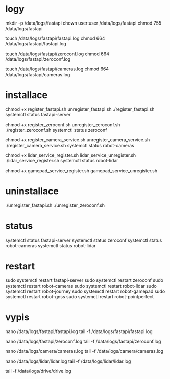 # logy
mkdir -p /data/logs/fastapi
chown user:user /data/logs/fastapi
chmod 755 /data/logs/fastapi

touch /data/logs/fastapi/fastapi.log
chmod 664 /data/logs/fastapi/fastapi.log

touch /data/logs/fastapi/zeroconf.log
chmod 664 /data/logs/fastapi/zeroconf.log

touch /data/logs/fastapi/cameras.log
chmod 664 /data/logs/fastapi/cameras.log

# installace
chmod +x register_fastapi.sh unregister_fastapi.sh
./register_fastapi.sh
systemctl status fastapi-server

chmod +x register_zeroconf.sh unregister_zeroconf.sh
./register_zeroconf.sh
systemctl status zeroconf

chmod +x register_camera_service.sh unregister_camera_service.sh
./register_camera_service.sh
systemctl status robot-cameras

chmod +x lidar_service_register.sh lidar_service_unregister.sh
./lidar_service_register.sh
systemctl status robot-lidar

 chmod +x gamepad_service_register.sh gamepad_service_unregister.sh 

# uninstallace
./unregister_fastapi.sh 
./unregister_zeroconf.sh 

# status
systemctl status fastapi-server
systemctl status zeroconf
systemctl status robot-cameras
systemctl status robot-lidar

# restart
sudo systemctl restart fastapi-server
sudo systemctl restart zeroconf
sudo systemctl restart robot-cameras
sudo systemctl restart robot-lidar
sudo systemctl restart robot-journey
sudo systemctl restart robot-gamepad
sudo systemctl restart robot-gnss
sudo systemctl restart robot-pointperfect

# vypis
nano /data/logs/fastapi/fastapi.log 
tail -f /data/logs/fastapi/fastapi.log

nano /data/logs/fastapi/zeroconf.log
tail -f /data/logs/fastapi/zeroconf.log

nano /data/logs/camera/cameras.log
tail -f /data/logs/camera/cameras.log

nano /data/logs/lidar/lidar.log
tail -f /data/logs/lidar/lidar.log

tail -f /data/logs/drive/drive.log